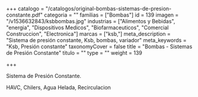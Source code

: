 +++
catalogo = "/catalogos/original-bombas-sistemas-de-presion-constante.pdf"
categoria = ""
familias = ["Bombas"]
id = 139
imagen = "/v1536632843/ksbbombas.jpg"
industrias = ["Alimentos y Bebidas", "energia", "Dispositivos Medicos", "Biofarmaceuticos", "Comercial Construccion", "Electronica"]
marcas = ["ksb,"]
meta_description = "Sistema de presión constante, Ksb, bombas, variador"
meta_keywords = "Ksb, Presión constante"
taxonomyCover = false
title = "Bombas - Sistemas de Presión Constante"
titulo = ""
type = ""
weight = 139

+++
<p>Sistema de Presión Constante.</p>
<p>HAVC, Chilers, Agua Helada, Recirculacion </p>